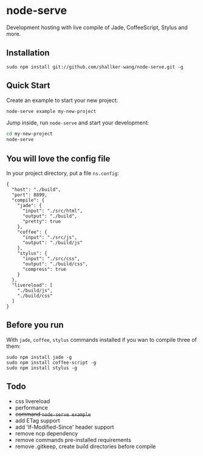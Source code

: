 node-serve
==========

Development hosting with live compile of Jade, CoffeeScript, Stylus and more.

## Installation
```
sudo npm install git://github.com/shallker-wang/node-serve.git -g
```

## Quick Start
Create an example to start your new project:
```bash
node-serve example my-new-project
```

Jump inside, run `node-serve` and start your development:
```bash
cd my-new-project
node-serve
```

## You will love the config file
In your project directory, put a file `ns.config`:
```
{
  "host": "./build",
  "port": 8899,
  "compile": {
    "jade": {
      "input": "./src/html",
      "output": "./build",
      "pretty": true
    },
    "coffee": {
      "input": "./src/js",
      "output": "./build/js"
    },
    "stylus": {
      "input": "./src/css",
      "output": "./build/css",
      "compress": true
    }
  },
  "livereload": [
    "./build/js",
    "./build/css"
  ]
}
```


## Before you run
With `jade`, `coffee`, `stylus` commands installed if you wan to compile three of them:
```
sudo npm install jade -g
sudo npm install coffee-script -g
sudo npm install stylus -g
```

## Todo
* css livereload
* performance
* ~~command `node-serve example`~~
* add ETag support
* add 'If-Modified-Since' header support
* remove ncp dependency
* remove commands pre-installed requirements
* remove .gitkeep, create build directories before compile
